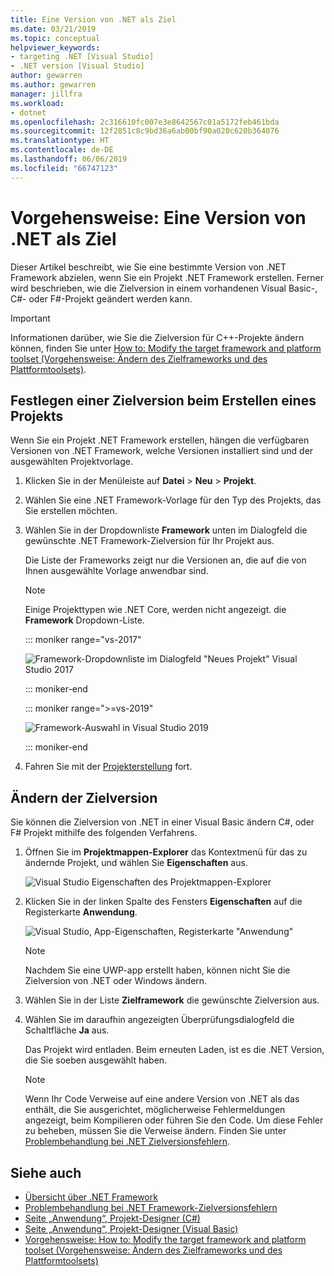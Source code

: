 ```yaml
---
title: Eine Version von .NET als Ziel
ms.date: 03/21/2019
ms.topic: conceptual
helpviewer_keywords:
- targeting .NET [Visual Studio]
- .NET version [Visual Studio]
author: gewarren
ms.author: gewarren
manager: jillfra
ms.workload:
- dotnet
ms.openlocfilehash: 2c316610fc007e3e8642567c01a5172feb461bda
ms.sourcegitcommit: 12f2851c8c9bd36a6ab00bf90a020c620b364076
ms.translationtype: HT
ms.contentlocale: de-DE
ms.lasthandoff: 06/06/2019
ms.locfileid: "66747123"
---
```

# <a name="how-to-target-a-version-of-net"></a>Vorgehensweise: Eine Version von .NET als Ziel

Dieser Artikel beschreibt, wie Sie eine bestimmte Version von .NET Framework abzielen, wenn Sie ein Projekt .NET Framework erstellen. Ferner wird beschrieben, wie die Zielversion in einem vorhandenen Visual Basic-, C#- oder F#-Projekt geändert werden kann.

> [!IMPORTANT]
> Informationen darüber, wie Sie die Zielversion für C++-Projekte ändern können, finden Sie unter [How to: Modify the target framework and platform toolset (Vorgehensweise: Ändern des Zielframeworks und des Plattformtoolsets)](/cpp/build/how-to-modify-the-target-framework-and-platform-toolset).

## <a name="target-a-version-when-you-create-a-project"></a>Festlegen einer Zielversion beim Erstellen eines Projekts

Wenn Sie ein Projekt .NET Framework erstellen, hängen die verfügbaren Versionen von .NET Framework, welche Versionen installiert sind und der ausgewählten Projektvorlage.

1. Klicken Sie in der Menüleiste auf **Datei** > **Neu** > **Projekt**.

1. Wählen Sie eine .NET Framework-Vorlage für den Typ des Projekts, das Sie erstellen möchten.

1. Wählen Sie in der Dropdownliste **Framework** unten im Dialogfeld die gewünschte .NET Framework-Zielversion für Ihr Projekt aus.

   Die Liste der Frameworks zeigt nur die Versionen an, die auf die von Ihnen ausgewählte Vorlage anwendbar sind.

   > [!NOTE]
   > Einige Projekttypen wie .NET Core, werden nicht angezeigt. die **Framework** Dropdown-Liste.

   ::: moniker range="vs-2017"

   ![Framework-Dropdownliste im Dialogfeld "Neues Projekt" Visual Studio 2017](media/vside-newproject-framework.png)

   ::: moniker-end

   ::: moniker range=">=vs-2019"

   ![Framework-Auswahl in Visual Studio 2019](media/vs-2019/configure-new-project-framework.png)

   ::: moniker-end

1. Fahren Sie mit der [Projekterstellung](create-new-project.md) fort.

## <a name="change-the-targeted-version"></a>Ändern der Zielversion

Sie können die Zielversion von .NET in einer Visual Basic ändern C#, oder F# Projekt mithilfe des folgenden Verfahrens.

1. Öffnen Sie im **Projektmappen-Explorer** das Kontextmenü für das zu ändernde Projekt, und wählen Sie **Eigenschaften** aus.

    ![Visual Studio Eigenschaften des Projektmappen-Explorer](../ide/media/vs_slnexplorer_properties.png)

1. Klicken Sie in der linken Spalte des Fensters **Eigenschaften** auf die Registerkarte **Anwendung**.

    ![Visual Studio, App-Eigenschaften, Registerkarte "Anwendung"](../ide/media/vs_slnexplorer_properties_applicationtab.png)

    > [!NOTE]
    > Nachdem Sie eine UWP-app erstellt haben, können nicht Sie die Zielversion von .NET oder Windows ändern.

1. Wählen Sie in der Liste **Zielframework** die gewünschte Zielversion aus.

1. Wählen Sie im daraufhin angezeigten Überprüfungsdialogfeld die Schaltfläche **Ja** aus.

    Das Projekt wird entladen. Beim erneuten Laden, ist es die .NET Version, die Sie soeben ausgewählt haben.

    > [!NOTE]
    > Wenn Ihr Code Verweise auf eine andere Version von .NET als das enthält, die Sie ausgerichtet, möglicherweise Fehlermeldungen angezeigt, beim Kompilieren oder führen Sie den Code. Um diese Fehler zu beheben, müssen Sie die Verweise ändern. Finden Sie unter [Problembehandlung bei .NET Zielversionsfehlern](../msbuild/troubleshooting-dotnet-framework-targeting-errors.md).

## <a name="see-also"></a>Siehe auch

- [Übersicht über .NET Framework](../ide/visual-studio-multi-targeting-overview.md)
- [Problembehandlung bei .NET Framework-Zielversionsfehlern](../msbuild/troubleshooting-dotnet-framework-targeting-errors.md)
- [Seite „Anwendung“, Projekt-Designer (C#)](../ide/reference/application-page-project-designer-csharp.md)
- [Seite „Anwendung“, Projekt-Designer (Visual Basic)](../ide/reference/application-page-project-designer-visual-basic.md)
- [Vorgehensweise: How to: Modify the target framework and platform toolset (Vorgehensweise: Ändern des Zielframeworks und des Plattformtoolsets)](/cpp/build/how-to-modify-the-target-framework-and-platform-toolset)
